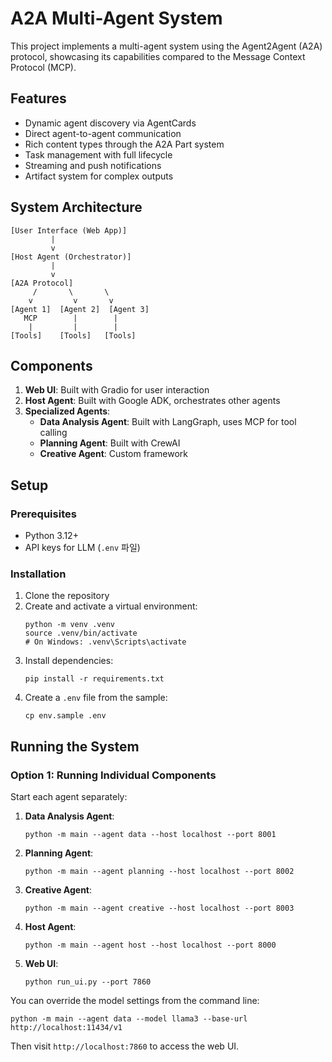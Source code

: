 # A2A Multi-Agent System

This project implements a multi-agent system using the Agent2Agent (A2A) protocol, showcasing its capabilities compared to the Message Context Protocol (MCP).

## Features

- Dynamic agent discovery via AgentCards
- Direct agent-to-agent communication
- Rich content types through the A2A Part system
- Task management with full lifecycle
- Streaming and push notifications
- Artifact system for complex outputs

## System Architecture

```
[User Interface (Web App)]
         |
         v
[Host Agent (Orchestrator)]
         |
         v
[A2A Protocol]
     /       \       \
    v         v       v
[Agent 1]  [Agent 2]  [Agent 3]
   MCP        |        |
    |         |        |
[Tools]    [Tools]   [Tools]
```

## Components

1. **Web UI**: Built with Gradio for user interaction
2. **Host Agent**: Built with Google ADK, orchestrates other agents
3. **Specialized Agents**:
   - **Data Analysis Agent**: Built with LangGraph, uses MCP for tool calling
   - **Planning Agent**: Built with CrewAI
   - **Creative Agent**: Custom framework

## Setup

### Prerequisites

- Python 3.12+
- API keys for LLM (`.env` 파일)

### Installation

1. Clone the repository
2. Create and activate a virtual environment:
   ```
   python -m venv .venv
   source .venv/bin/activate  
   # On Windows: .venv\Scripts\activate
   ```
3. Install dependencies:
   ```
   pip install -r requirements.txt
   ```
4. Create a `.env` file from the sample:
   ```
   cp env.sample .env
   ```

## Running the System

### Option 1: Running Individual Components

Start each agent separately:

1. **Data Analysis Agent**:
   ```
   python -m main --agent data --host localhost --port 8001
   ```

2. **Planning Agent**:
   ```
   python -m main --agent planning --host localhost --port 8002
   ```

3. **Creative Agent**:
   ```
   python -m main --agent creative --host localhost --port 8003
   ```

4. **Host Agent**:
   ```
   python -m main --agent host --host localhost --port 8000
   ```

5. **Web UI**:
   ```
   python run_ui.py --port 7860
   ```

You can override the model settings from the command line:
```
python -m main --agent data --model llama3 --base-url http://localhost:11434/v1
```

Then visit `http://localhost:7860` to access the web UI.
